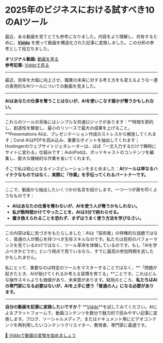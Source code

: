 # 2025年のビジネスにおける試すべき10のAIツール

最近、ある動画を見てとても参考になりました。内容をより理解し、共有するために、**[Viddo](https://viddo.pro/)** を使って動画を構造化された記事に変換しました。この分析の参考として役立ちました。

**オリジナル動画:** [動画を見る](https://www.youtube.com/watch?v=Ej9zCLI2ZdY)  
**参考記事:** [Viddoで見る](https://viddo.pro/zh/video-result/bdb5f65f-a296-4460-b900-7b9d86533e7e)

---

最近、効率を大幅に向上させ、職業の未来に対する考え方をも変えるような一連の実用的なAIツールについての動画を見ました。

---

**AIはあなたの仕事を奪うことはないが、AIを使いこなす誰かが奪うかもしれない。**

---

これらのツールの背後にはシンプルな共通ロジックがあります：**時間を節約し、創造性を解放し、最小のリソースで最大の成果を上げること。**Presentations AIは、プレゼンテーション作成のストレスから解放してくれます；Coral AIはPDFを読み込み、重要なポイントを抽出してくれます；Hostingerのウェブサイトジェネレーターは、ほぼ「一文入力するだけで瞬時にサイトに変わる」仕組みです；AutoPodは、ポッドキャストのコンテンツを編集し、膨大な機械的な作業を省いてくれます。

そこで私は核心となるインスピレーションをまとめました：**AIツールは単なるハイテクなものではなく、実際に「作業」を手伝ってくれるパートナーです。**

---

ここで、動画から抽出したいくつかの名言を紹介します。一つ一つが扉を叩くようなものです：

- **AIはあなたの仕事を奪わないが、AIを使う人が奪うかもしれない。**
- **私が数時間かけてやったことを、AIは3分で終わらせる。**
- **置き換えられることを恐れず、まずはうまく使う方法を学びなさい。**

---

この内容は私に気づきをもたらしました：AIは「技術者」の特権的な話題ではなく、普通の人が関心を持つべき生存スキルなのです。私たちは技術のパフォーマンスを見ているわけではなく、ツール革命を体験しているのです。もし「AIを学ぶべきかどうか」という視点で見ているなら、すでに最高の参加時期を逃したかもしれません。

私にとって、重要なのは特定のツールをマスターすることではなく、**「問題が起きたとき、AIが助けてくれるか考える習慣を育てる」**ことです。これはどんな操作スキルよりも価値があり、未来感があります。結局のところ、**私たちはAIの専門家になる必要はないが、AIを上手に使う「普通の人」になる必要があります。**

---

**自分の動画を記事に変換したいですか？** **[Viddo](https://viddo.pro/)**を試してみてください。AIによるプラットフォームで、動画コンテンツを数分で魅力的で読みやすい記事に変換します。ブログ、ソーシャルメディア、またはドキュメント用にビデオコンテンツを再利用したいコンテンツクリエイター、教育者、専門家に最適です。

[🚀 Viddoで動画の変換を始めましょう](https://viddo.pro/)